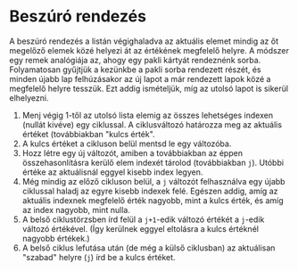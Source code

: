 # Beszúró rendezés
A beszúró rendezés a listán végighaladva az aktuális elemet mindig az őt megelőző elemek közé helyezi át az értékének megfelelő helyre. A módszer egy remek analógiája az, ahogy egy pakli kártyát rendeznénk sorba. Folyamatosan gyűjtjük a kezünkbe a pakli sorba rendezett részét, és minden újabb lap felhúzásakor az új lapot a már rendezett lapok közé a megfelelő helyre tesszük. Ezt addig ismételjük, míg az utolsó lapot is sikerül elhelyezni.

1. Menj végig 1-től az utolsó lista elemig az összes lehetséges indexen (nullát kivéve) egy ciklussal. A ciklusváltozó határozza meg az aktuális értéket (továbbiakban "kulcs érték".
2. A kulcs értéket a cikluson belül mentsd le egy változóba.
3. Hozz létre egy új változót, amiben a továbbiakban az éppen összehasonlításra kerülő elem indexét tárolod (továbbiakban `j`). Utóbbi értéke az aktuálisnál eggyel kisebb index legyen.
4. Még mindig az előző cikluson belül, a `j` változót felhasználva egy újabb ciklussal haladj az egyre kisebb indexek felé. Egészen addig, amíg az aktuális indexnek megfelelő érték nagyobb, mint a kulcs érték, és amíg az index nagyobb, mint nulla.
5. A belső ciklustörzsben írd felül a `j+1`-edik változó értékét a `j`-edik változó értékével. (Így kerülnek eggyel eltolásra a kulcs értéknél nagyobb értékek.)
6. A belső ciklus lefutása után (de még a külső ciklusban) az aktuálisan "szabad" helyre (`j`) írd be a kulcs értéket.
